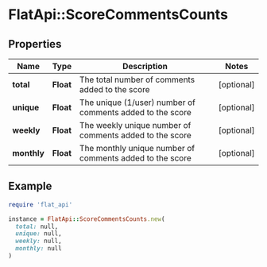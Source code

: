 # FlatApi::ScoreCommentsCounts

## Properties

| Name | Type | Description | Notes |
| ---- | ---- | ----------- | ----- |
| **total** | **Float** | The total number of comments added to the score | [optional] |
| **unique** | **Float** | The unique (1/user) number of comments added to the score | [optional] |
| **weekly** | **Float** | The weekly unique number of comments added to the score | [optional] |
| **monthly** | **Float** | The monthly unique number of comments added to the score | [optional] |

## Example

```ruby
require 'flat_api'

instance = FlatApi::ScoreCommentsCounts.new(
  total: null,
  unique: null,
  weekly: null,
  monthly: null
)
```

